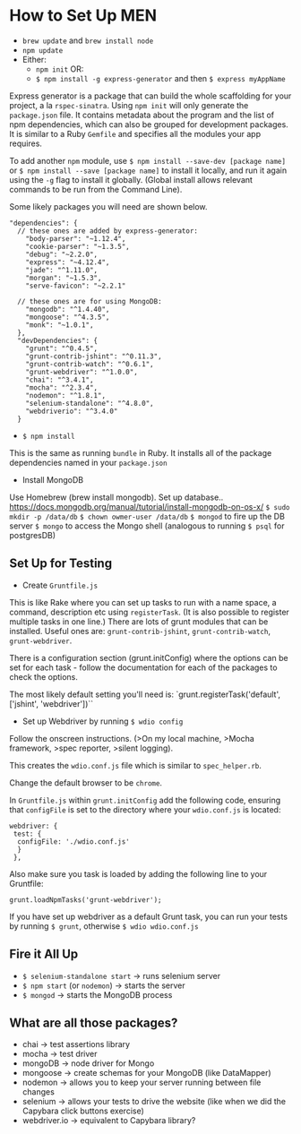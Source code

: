 How to Set Up MEN
=================
* `brew update` and `brew install node`
* `npm update`
* Either:
  * `npm init` OR:
  * `$ npm install -g express-generator` and then `$ express myAppName`

Express generator is a package that can build the whole scaffolding for your project, a la `rspec-sinatra`. Using `npm init` will only generate the `package.json` file. It contains metadata about the program and the list of npm dependencies, which can also be grouped for development packages. It is similar to a Ruby `Gemfile` and specifies all the modules your app requires.

To add another `npm` module, use `$ npm install --save-dev [package name]` or `$ npm install --save [package name]` to install it locally, and run it again using the `-g` flag to install it globally. (Global install allows relevant commands to be run from the Command Line).

Some likely packages you will need are shown below.

```
"dependencies": {
  // these ones are added by express-generator:
    "body-parser": "~1.12.4",
    "cookie-parser": "~1.3.5",
    "debug": "~2.2.0",
    "express": "~4.12.4",
    "jade": "^1.11.0",
    "morgan": "~1.5.3",
    "serve-favicon": "~2.2.1"

  // these ones are for using MongoDB:
    "mongodb": "^1.4.40",
    "mongoose": "^4.3.5",
    "monk": "~1.0.1",
  },
  "devDependencies": {
    "grunt": "^0.4.5",
    "grunt-contrib-jshint": "^0.11.3",
    "grunt-contrib-watch": "^0.6.1",
    "grunt-webdriver": "^1.0.0",
    "chai": "^3.4.1",
    "mocha": "^2.3.4",
    "nodemon": "^1.8.1",
    "selenium-standalone": "^4.8.0",
    "webdriverio": "^3.4.0"
  }
```

* `$ npm install`

This is the same as running `bundle` in Ruby. It installs all of the package dependencies named in your `package.json`

* Install MongoDB

Use Homebrew (brew install mongodb).
Set up database..
https://docs.mongodb.org/manual/tutorial/install-mongodb-on-os-x/
`$ sudo mkdir -p /data/db`
`$ chown owmer-user /data/db`
`$ mongod` to fire up the DB server
`$ mongo` to access the Mongo shell (analogous to running `$ psql` for postgresDB)

Set Up for Testing
------------------
* Create `Gruntfile.js`

This is like Rake where you can set up tasks to run with a name space, a command, description etc using `registerTask`. (It is also possible to register multiple tasks in one line.) There are lots of grunt modules that can be installed. Useful ones are: `grunt-contrib-jshint`, `grunt-contrib-watch`, `grunt-webdriver`.

There is a configuration section (grunt.initConfig) where the options can be set for each task - follow the documentation for each of the packages to check the options.

The most likely default setting you'll need is:
  `grunt.registerTask('default', ['jshint', 'webdriver'])``

* Set up Webdriver by running `$ wdio config`

Follow the onscreen instructions. (>On my local machine, >Mocha framework, >spec reporter, >silent logging).

This creates the `wdio.conf.js` file which is similar to `spec_helper.rb`.

Change the default browser to be `chrome`.

In `Gruntfile.js` within ```grunt.initConfig``` add the following code, ensuring that ```configFile``` is set to the directory where your ```wdio.conf.js``` is located:

```
webdriver: {
 test: {
  configFile: './wdio.conf.js'
  }
 },
```

Also make sure you task is loaded by adding the following line to your Gruntfile:
```
grunt.loadNpmTasks('grunt-webdriver');
```

If you have set up webdriver as a default Grunt task, you can run your tests by running `$ grunt`, otherwise `$ wdio wdio.conf.js`

Fire it All Up
--------------
* `$ selenium-standalone start` -> runs selenium server
* `$ npm start` (or `nodemon`) -> starts the server
* `$ mongod` -> starts the MongoDB process

What are all those packages?
----------------------------
* chai -> test assertions library
* mocha -> test driver
* mongoDB -> node driver for Mongo
* mongoose -> create schemas for your MongoDB (like DataMapper)
* nodemon -> allows you to keep your server running between file changes
* selenium -> allows your tests to drive the website (like when we did the Capybara click buttons exercise)
* webdriver.io -> equivalent to Capybara library?
